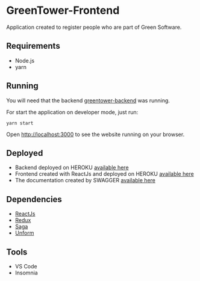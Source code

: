 # GreenTower-Frontend
Application created to register people who are part of Green Software.

## Requirements
- Node.js
- yarn

## Running

You will need that the backend [greentower-backend](https://github.com/gabriellmandelli/greentower-backend) was running. 

For start the application on developer mode, just run:
```
yarn start
```
Open [http://localhost:3000](http://localhost:3000) to see the website running on your browser.

## Deployed
- Backend deployed on HEROKU [available here](https://greentower-backend.herokuapp.com/)
- Frontend created with ReactJs and deployed on HEROKU [available here](https://greentower-frontend.herokuapp.com/)
- The documentation created by SWAGGER [available here](https://greentower-backend.herokuapp.com/swagger-ui.html#/)

## Dependencies
- [ReactJs](https://reactjs.org/)
- [Redux](https://redux.js.org/)
- [Saga](https://redux-saga.js.org/)
- [Unform](https://unform.dev/)

## Tools
- VS Code
- Insomnia
